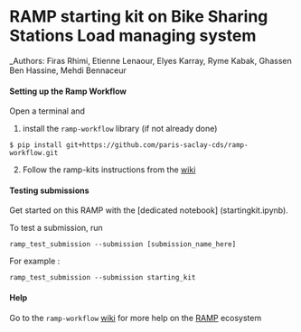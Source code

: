 # RAMP starting kit on Bike Sharing Stations Load managing system


_Authors: Firas Rhimi, Etienne Lenaour, Elyes Karray, Ryme Kabak, Ghassen Ben Hassine, Mehdi Bennaceur



#### Setting up the Ramp Workflow

Open a terminal and

1. install the `ramp-workflow` library (if not already done)
  ```
  $ pip install git+https://github.com/paris-saclay-cds/ramp-workflow.git
  ```
  
2. Follow the ramp-kits instructions from the [wiki](https://github.com/paris-saclay-cds/ramp-workflow/wiki/Getting-started-with-a-ramp-kit)

#### Testing submissions

Get started on this RAMP with the [dedicated notebook] (startingkit.ipynb).

To test a submission, run

```
ramp_test_submission --submission [submission_name_here]
```

For example : 
```
ramp_test_submission --submission starting_kit
```



#### Help
Go to the `ramp-workflow` [wiki](https://github.com/paris-saclay-cds/ramp-workflow/wiki) for more help on the [RAMP](http:www.ramp.studio) ecosystem
